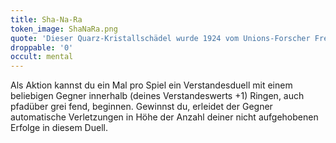 ```yaml
---
title: Sha-Na-Ra
token_image: ShaNaRa.png
quote: 'Dieser Quarz-Kristallschädel wurde 1924 vom Unions-Forscher Frederick Albert Mitchell-Hedges in den Ruinen eines Mayatempels entdeckt. Als Wächter der heiligen Flamme diente er vor über 3 600 Jahren.'
droppable: '0'
occult: mental
---
```


Als Aktion kannst du ein Mal pro Spiel ein Verstandesduell mit einem beliebigen Gegner innerhalb (deines Verstandeswerts +1) Ringen, auch pfadüber grei fend, beginnen. Gewinnst du, erleidet der Gegner automatische Verletzungen in Höhe der Anzahl deiner nicht aufgehobenen Erfolge in diesem Duell.